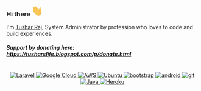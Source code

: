### Hi there <img src="https://github.com/ABSphreak/ABSphreak/blob/master/gifs/Hi.gif?raw=true" width="30px">

<!--
**tusharslife/tusharslife** is a ✨ _special_ ✨ repository because its `README.md` (this file) appears on your GitHub profile.

Here are some ideas to get you started:

- 🔭 I’m currently working on ...
- 🌱 I’m currently learning ...
- 👯 I’m looking to collaborate on ...
- 🤔 I’m looking for help with ...
- 💬 Ask me about ...
- 📫 How to reach me: ...
- 😄 Pronouns: ...
- ⚡ Fun fact: ...

-->
I'm <a href="https://www.linkedin.com/in/tusharslife" target="_blank"> Tushar Raj</a>, System Administrator by profession who loves to code and build experiences.

##### Support by donating here: https://tusharslife.blogspot.com/p/donate.html
 <h1><u><u></h1>
<!-- Languages and Tools Learning -->
 <p align="center">
    <a href="https://laravel.com/" target="_blank"> <img src="https://www.vectorlogo.zone/logos/laravel/laravel-icon.svg" alt="Laravel" width="40" height="40" /> </a>
     <a href="https://cloud.google.com/" target="_blank"> <img src="https://www.vectorlogo.zone/logos/google_cloud/google_cloud-icon.svg" alt="Google Cloud" width="40" height="40" /> </a>
     <a href="https://aws.amazon.com" target="_blank"> <img src="https://www.vectorlogo.zone/logos/amazon_aws/amazon_aws-icon.svg" alt="AWS" width="40" height="40" /> </a>
     <a href="www.ubuntu.com" target="_blank"> <img src="https://www.vectorlogo.zone/logos/ubuntu/ubuntu-icon.svg" alt="Ubuntu" width="40" height="40" /> </a>
     <a href="https://getbootstrap.com" target="_blank"> <img src="https://sdtimes.com/wp-content/uploads/2018/01/bootstrap-stack.png" alt="bootstrap" width="40" height="40" /> </a>
<a href="" target="_blank"> <img src="https://www.vectorlogo.zone/logos/android/android-official.svg" alt="android" width="40" height="40" /> </a>
     <a href="https://git-scm.com/" target="_blank"> <img src="https://www.vectorlogo.zone/logos/git-scm/git-scm-icon.svg" alt="git" width="40" height="40" /> </a>
       <a href="https://www.java.com" target="_blank"> <img src="https://www.vectorlogo.zone/logos/java/java-icon.svg" alt="Java" width="40" height="40" /> </a> 
   <a href="https://heroku.com" target="_blank"> <img src="https://www.vectorlogo.zone/logos/heroku/heroku-icon.svg" alt="Heroku" width="40" height="40" /> </a>
 </p>
